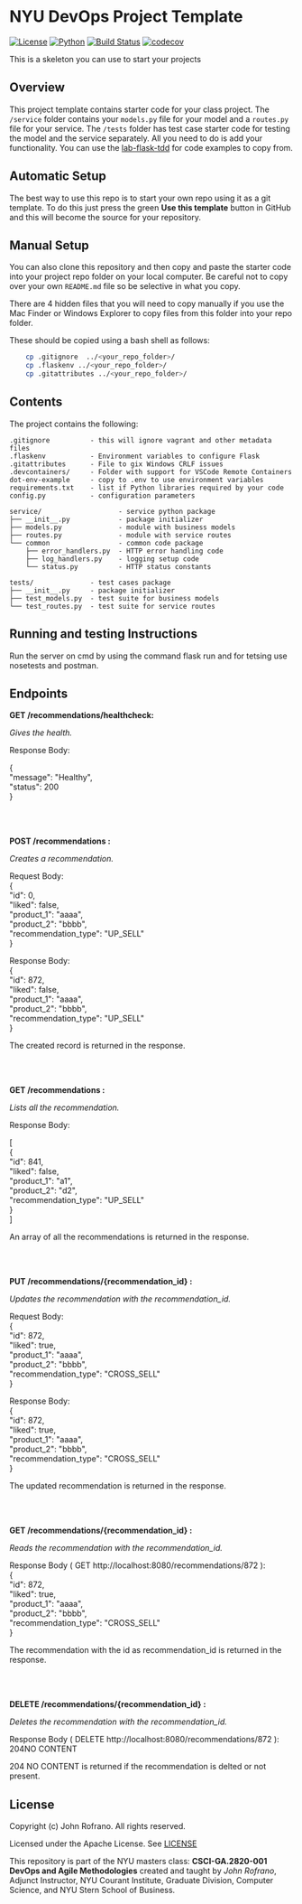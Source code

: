 # NYU DevOps Project Template

[![License](https://img.shields.io/badge/License-Apache_2.0-blue.svg)](https://opensource.org/licenses/Apache-2.0)
[![Python](https://img.shields.io/badge/Language-Python-blue.svg)](https://python.org/)
[![Build Status](https://github.com/CSCI-GA-2820-FA22-003/recommendations/actions/workflows/tdd.yml/badge.svg)](https://github.com/CSCI-GA-2820-FA22-003/recommendations/actions)
[![codecov](https://codecov.io/github/CSCI-GA-2820-FA22-003/recommendations/branch/master/graph/badge.svg?token=47AVM4J6V4)](https://codecov.io/github/CSCI-GA-2820-FA22-003/recommendations)

This is a skeleton you can use to start your projects

## Overview

This project template contains starter code for your class project. The `/service` folder contains your `models.py` file for your model and a `routes.py` file for your service. The `/tests` folder has test case starter code for testing the model and the service separately. All you need to do is add your functionality. You can use the [lab-flask-tdd](https://github.com/nyu-devops/lab-flask-tdd) for code examples to copy from.

## Automatic Setup

The best way to use this repo is to start your own repo using it as a git template. To do this just press the green **Use this template** button in GitHub and this will become the source for your repository.

## Manual Setup

You can also clone this repository and then copy and paste the starter code into your project repo folder on your local computer. Be careful not to copy over your own `README.md` file so be selective in what you copy.

There are 4 hidden files that you will need to copy manually if you use the Mac Finder or Windows Explorer to copy files from this folder into your repo folder.

These should be copied using a bash shell as follows:

```bash
    cp .gitignore  ../<your_repo_folder>/
    cp .flaskenv ../<your_repo_folder>/
    cp .gitattributes ../<your_repo_folder>/
```

## Contents

The project contains the following:

```text
.gitignore          - this will ignore vagrant and other metadata files
.flaskenv           - Environment variables to configure Flask
.gitattributes      - File to gix Windows CRLF issues
.devcontainers/     - Folder with support for VSCode Remote Containers
dot-env-example     - copy to .env to use environment variables
requirements.txt    - list if Python libraries required by your code
config.py           - configuration parameters

service/                   - service python package
├── __init__.py            - package initializer
├── models.py              - module with business models
├── routes.py              - module with service routes
└── common                 - common code package
    ├── error_handlers.py  - HTTP error handling code
    ├── log_handlers.py    - logging setup code
    └── status.py          - HTTP status constants

tests/              - test cases package
├── __init__.py     - package initializer
├── test_models.py  - test suite for business models
└── test_routes.py  - test suite for service routes
```


## Running and testing Instructions

Run the server on cmd by using the command flask run and for tetsing use nosetests and postman.

## Endpoints


**GET /recommendations/healthcheck:**

<i>Gives the health.</i>

Response Body:<br/>

{<br/>
    "message": "Healthy",<br/>
    "status": 200<br/>
}

<br/>
<br/>

**POST /recommendations :**

<i>Creates a recommendation.</i>

Request Body: <br/>
{<br/>
        "id": 0,<br/>
        "liked": false,<br/>
        "product_1": "aaaa",<br/>
        "product_2": "bbbb",<br/>
        "recommendation_type": "UP_SELL"<br/>
}

Response Body:<br/>
{<br/>
    "id": 872,<br/>
    "liked": false,<br/>
    "product_1": "aaaa",<br/>
    "product_2": "bbbb",<br/>
    "recommendation_type": "UP_SELL"<br/>
}

The created record is returned in the response.

<br/>
<br/>

**GET /recommendations :**

<i>Lists all the recommendation.</i>

Response Body:<br/>

[<br/>
    {<br/>
        "id": 841,<br/>
        "liked": false,<br/>
        "product_1": "a1",<br/>
        "product_2": "d2",<br/>
        "recommendation_type": "UP_SELL"<br/>
    }<br/>
]

An array of all the recommendations is returned in the response.

<br/>
<br/>

**PUT /recommendations/{recommendation_id} :**

<i>Updates the recommendation with the recommendation_id.</i>

Request Body: <br/>
{<br/>
        "id": 872,<br/>
        "liked": true,<br/>
        "product_1": "aaaa",<br/>
        "product_2": "bbbb",<br/>
        "recommendation_type": "CROSS_SELL"<br/>
}

Response Body:<br/>
{<br/>
    "id": 872,<br/>
    "liked": true,<br/>
    "product_1": "aaaa",<br/>
    "product_2": "bbbb",<br/>
    "recommendation_type": "CROSS_SELL"<br/>
}

The updated recommendation is returned in the response.

<br/>
<br/>

**GET /recommendations/{recommendation_id} :**

<i>Reads the recommendation with the recommendation_id.</i>

Response Body ( GET http://localhost:8080/recommendations/872 ):<br/>
{<br/>
    "id": 872,<br/>
    "liked": true,<br/>
    "product_1": "aaaa",<br/>
    "product_2": "bbbb",<br/>
    "recommendation_type": "CROSS_SELL"<br/>
}

The recommendation with the id as recommendation_id is returned in the response.

<br/>
<br/>

**DELETE /recommendations/{recommendation_id} :**

<i>Deletes the recommendation with the recommendation_id.</i>

Response Body ( DELETE http://localhost:8080/recommendations/872 ):<br/>
204NO CONTENT

204 NO CONTENT is returned if the recommendation is delted or not present.

## License

Copyright (c) John Rofrano. All rights reserved.

Licensed under the Apache License. See [LICENSE](LICENSE)

This repository is part of the NYU masters class: **CSCI-GA.2820-001 DevOps and Agile Methodologies** created and taught by *John Rofrano*, Adjunct Instructor, NYU Courant Institute, Graduate Division, Computer Science, and NYU Stern School of Business.
